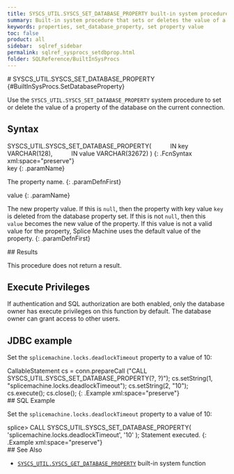 ```yaml
---
title: SYSCS_UTIL.SYSCS_SET_DATABASE_PROPERTY built-in system procedure
summary: Built-in system procedure that sets or deletes the value of a property of the database on the current connection.
keywords: properties, set_database_property, set property value
toc: false
product: all
sidebar:  sqlref_sidebar
permalink: sqlref_sysprocs_setdbprop.html
folder: SQLReference/BuiltInSysProcs
---
```

<section>
<div class="TopicContent" data-swiftype-index="true" markdown="1">
# SYSCS_UTIL.SYSCS_SET_DATABASE_PROPERTY   {#BuiltInSysProcs.SetDatabaseProperty}

Use the `SYSCS_UTIL.SYSCS_SET_DATABASE_PROPERTY` system procedure to set
or delete the value of a property of the database on the current
connection.

## Syntax

<div class="fcnWrapperWide" markdown="1">
    SYSCS_UTIL.SYSCS_SET_DATABASE_PROPERTY(
              IN key VARCHAR(128),
              IN value VARCHAR(32672)
    )
{: .FcnSyntax xml:space="preserve"}

</div>
<div class="paramList" markdown="1">
key
{: .paramName}

The property name.
{: .paramDefnFirst}

value
{: .paramName}

The new property value. If this is `null`, then the property with key
value `key` is deleted from the database property set. If this is not
`null`, then this `value` becomes the new value of the property. If this
value is not a valid value for the property, Splice Machine uses the
default value of the property.
{: .paramDefnFirst}

</div>
## Results

This procedure does not return a result.

## Execute Privileges

If authentication and SQL authorization are both enabled, only the
database owner has execute privileges on this function by default. The
database owner can grant access to other users.

## JDBC example

Set the `splicemachine.locks.deadlockTimeout` property to a value of 10:

<div class="preWrapperWide" markdown="1">
    CallableStatement cs = conn.prepareCall
      ("CALL SYSCS_UTIL.SYSCS_SET_DATABASE_PROPERTY(?, ?)");
      cs.setString(1, "splicemachine.locks.deadlockTimeout");
      cs.setString(2, "10");
      cs.execute();
      cs.close();
{: .Example xml:space="preserve"}

</div>
## SQL Example

Set the `splicemachine.locks.deadlockTimeout` property to a value of 10:

<div class="preWrapperWide" markdown="1">
    splice> CALL SYSCS_UTIL.SYSCS_SET_DATABASE_PROPERTY( 'splicemachine.locks.deadlockTimeout', '10' );
    Statement executed.
{: .Example xml:space="preserve"}

</div>
## See Also

* [`SYSCS_UTIL.SYSCS_GET_DATABASE_PROPERTY`](sqlref_sysprocs_getdbprop.html)
  built-in system function

</div>
</section>

